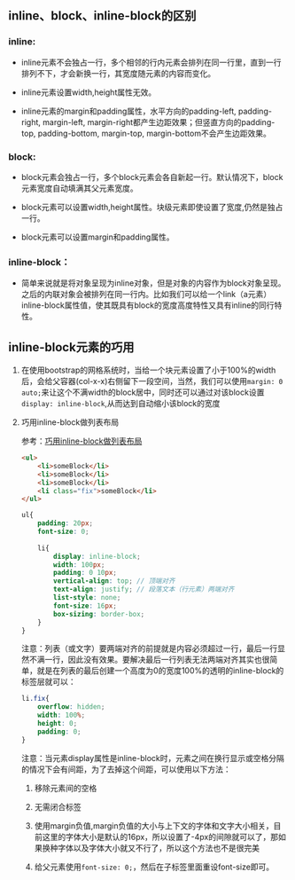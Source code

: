 ## inline、block、inline-block的区别

### inline: 

- inline元素不会独占一行，多个相邻的行内元素会排列在同一行里，直到一行排列不下，才会新换一行，其宽度随元素的内容而变化。

- inline元素设置width,height属性无效。

- inline元素的margin和padding属性，水平方向的padding-left, padding-right, margin-left, margin-right都产生边距效果；但竖直方向的padding-top, padding-bottom, margin-top, margin-bottom不会产生边距效果。

### block: 

- block元素会独占一行，多个block元素会各自新起一行。默认情况下，block元素宽度自动填满其父元素宽度。

- block元素可以设置width,height属性。块级元素即使设置了宽度,仍然是独占一行。

- block元素可以设置margin和padding属性。

### inline-block：

- 简单来说就是将对象呈现为inline对象，但是对象的内容作为block对象呈现。之后的内联对象会被排列在同一行内。比如我们可以给一个link（a元素）inline-block属性值，使其既具有block的宽度高度特性又具有inline的同行特性。

## inline-block元素的巧用

1. 在使用bootstrap的网格系统时，当给一个块元素设置了小于100%的width后，会给父容器(col-x-x)右侧留下一段空间，当然，我们可以使用`margin: 0 auto;`来让这个不满width的block居中，同时还可以通过对该block设置`display: inline-block`,从而达到自动缩小该block的宽度

2. 巧用inline-block做列表布局 

    参考：[巧用inline-block做列表布局](https://www.jianshu.com/p/9fb9697832a0)

    ```HTML
    <ul>
        <li>someBlock</li>
        <li>someBlock</li>
        <li>someBlock</li>
        <li class="fix">someBlock</li>
    </ul>
    ```

    ```SCSS
    ul{
        padding: 20px;
        font-size: 0;
        
        li{
            display: inline-block;
            width: 100px;
            padding: 0 10px;
            vertical-align: top; // 顶端对齐
            text-align: justify; // 段落文本（行元素）两端对齐
            list-style: none;
            font-size: 16px;
            box-sizing: border-box;
        }
    }
    ```

    注意：列表（或文字）要两端对齐的前提就是内容必须超过一行，最后一行显然不满一行，因此没有效果。要解决最后一行列表无法两端对齐其实也很简单，就是在列表的最后创建一个高度为0的宽度100%的透明的inline-block的标签层就可以：

    ```SCSS
    li.fix{
        overflow: hidden;
        width: 100%;
        height: 0;
        padding: 0;
    }
    ```

    注意：当元素display属性是inline-block时，元素之间在换行显示或空格分隔的情况下会有间距，为了去掉这个间距，可以使用以下方法：

    1. 移除元素间的空格

    2. 无需闭合标签

    3. 使用margin负值,margin负值的大小与上下文的字体和文字大小相关，目前这里的字体大小是默认的16px，所以设置了-4px的间隙就可以了，那如果换种字体以及字体大小就又不行了，所以这个方法也不是很完美

    4. 给父元素使用`font-size: 0;`，然后在子标签里面重设font-size即可。